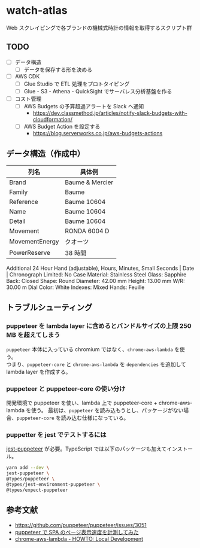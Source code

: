 # watch-atlas

Web スクレイピングで各ブランドの機械式時計の情報を取得するスクリプト群

## TODO

- [ ] データ構造
  - [ ] データを保存する形を決める
- [ ] AWS CDK
  - [ ] Glue Studio で ETL 処理をプロトタイピング
  - [ ] Glue - S3 - Athena - QuickSight でサーバレス分析基盤を作る
- [ ] コスト管理
  - [ ] AWS Budgets の予算超過アラートを Slack へ通知
    - https://dev.classmethod.jp/articles/notify-slack-budgets-with-cloudformation/
  - [ ] AWS Budget Action を設定する
    - https://blog.serverworks.co.jp/aws-budgets-actions

## データ構造（作成中）

| 列名           | 具体例          |
| -------------- | --------------- |
| Brand          | Baume & Mercier |
| Family         | Baume           |
| Reference      | Baume 10604     |
| Name           | Baume 10604     |
| Detail         | Baume 10604     |
| Movement       | RONDA 6004 D    |
| MovementEnergy | クオーツ        |
| PowerReserve   | 38 時間         |

Additional 24 Hour Hand (adjustable), Hours, Minutes, Small Seconds | Date | Chronograph
Limited: No
Case
Material: Stainless Steel
Glass: Sapphire
Back: Closed
Shape: Round
Diameter: 42.00 mm
Height: 13.00 mm
W/R: 30.00 m
Dial
Color: White
Indexes: Mixed
Hands: Feuille

## トラブルシューティング

### puppeteer を lambda layer に含めるとバンドルサイズの上限 250 MB を超えてしまう

`puppeteer` 本体に入っている chromium ではなく、`chrome-aws-lambda` を使う。  
つまり、`puppeteer-core` と `chrome-aws-lambda` を `dependencies` を追加して lambda layer を作成する。

### puppeteer と puppeteer-core の使い分け

開発環境で puppeteer を使い、lambda 上で puppeteer-core + chrome-aws-lambda を使う。
最初は、`puppeteer` を読み込もうとし、パッケージがない場合、`puppeteer-core` を読み込む仕様になっている。

### puppetter を jest でテストするには

[jest-puppeteer](https://github.com/smooth-code/jest-puppeteer) が必要。TypeScript では以下のパッケージも加えてインストール。

```zsh
yarn add --dev \
jest-puppeteer \
@types/puppeteer \
@types/jest-environment-puppeteer \
@types/expect-puppeteer
```

## 参考文献

- https://github.com/puppeteer/puppeteer/issues/3051
- [puppeteer で SPA のページ表示速度を計測してみた](https://laptrinhx.com/puppeteerdespanopeji-biao-shi-su-duwo-ji-ceshitemita-1519063078/)
- [chrome-aws-lambda - HOWTO: Local Development](https://github.com/alixaxel/chrome-aws-lambda/wiki/HOWTO:-Local-Development)
